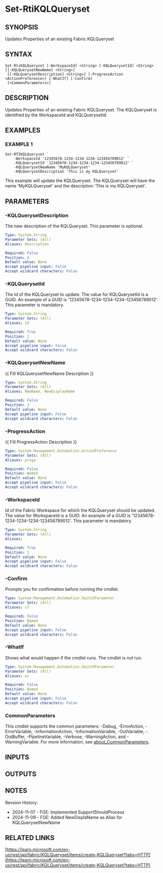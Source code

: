 # Set-RtiKQLQueryset

## SYNOPSIS
Updates Properties of an existing Fabric KQLQueryset

## SYNTAX

```
Set-RtiKQLQueryset [-WorkspaceId] <String> [-KQLQuerysetId] <String> [[-KQLQuerysetNewName] <String>]
 [[-KQLQuerysetDescription] <String>] [-ProgressAction <ActionPreference>] [-WhatIf] [-Confirm]
 [<CommonParameters>]
```

## DESCRIPTION
Updates Properties of an existing Fabric KQLQueryset.
The KQLQueryset is identified by 
the WorkspaceId and KQLQuerysetId.

## EXAMPLES

### EXAMPLE 1
```
Set-RTIKQLQueryset `
    -WorkspaceId '12345678-1234-1234-1234-123456789012' `
    -KQLQuerysetId '12345678-1234-1234-1234-123456789012' `
    -KQLQuerysetNewName 'MyKQLQueryset' `
    -KQLQuerysetDescription 'This is my KQLQueryset'
```

This example will update the KQLQueryset.
The KQLQueryset will have the name 'MyKQLQueryset'
and the description 'This is my KQLQueryset'.

## PARAMETERS

### -KQLQuerysetDescription
The new description of the KQLQueryset.
This parameter is optional.

```yaml
Type: System.String
Parameter Sets: (All)
Aliases: Description

Required: False
Position: 4
Default value: None
Accept pipeline input: False
Accept wildcard characters: False
```

### -KQLQuerysetId
The Id of the KQLQueryset to update.
The value for KQLQuerysetId is a GUID.
An example of a GUID is '12345678-1234-1234-1234-123456789012'.
This parameter is mandatory.

```yaml
Type: System.String
Parameter Sets: (All)
Aliases: Id

Required: True
Position: 2
Default value: None
Accept pipeline input: False
Accept wildcard characters: False
```

### -KQLQuerysetNewName
{{ Fill KQLQuerysetNewName Description }}

```yaml
Type: System.String
Parameter Sets: (All)
Aliases: NewName, NewDisplayName

Required: False
Position: 3
Default value: None
Accept pipeline input: False
Accept wildcard characters: False
```

### -ProgressAction
{{ Fill ProgressAction Description }}

```yaml
Type: System.Management.Automation.ActionPreference
Parameter Sets: (All)
Aliases: proga

Required: False
Position: Named
Default value: None
Accept pipeline input: False
Accept wildcard characters: False
```

### -WorkspaceId
Id of the Fabric Workspace for which the KQLQueryset should be updated.
The value for WorkspaceId is a GUID. 
An example of a GUID is '12345678-1234-1234-1234-123456789012'.
This parameter is mandatory.

```yaml
Type: System.String
Parameter Sets: (All)
Aliases:

Required: True
Position: 1
Default value: None
Accept pipeline input: False
Accept wildcard characters: False
```

### -Confirm
Prompts you for confirmation before running the cmdlet.

```yaml
Type: System.Management.Automation.SwitchParameter
Parameter Sets: (All)
Aliases: cf

Required: False
Position: Named
Default value: None
Accept pipeline input: False
Accept wildcard characters: False
```

### -WhatIf
Shows what would happen if the cmdlet runs.
The cmdlet is not run.

```yaml
Type: System.Management.Automation.SwitchParameter
Parameter Sets: (All)
Aliases: wi

Required: False
Position: Named
Default value: None
Accept pipeline input: False
Accept wildcard characters: False
```

### CommonParameters
This cmdlet supports the common parameters: -Debug, -ErrorAction, -ErrorVariable, -InformationAction, -InformationVariable, -OutVariable, -OutBuffer, -PipelineVariable, -Verbose, -WarningAction, and -WarningVariable. For more information, see [about_CommonParameters](http://go.microsoft.com/fwlink/?LinkID=113216).

## INPUTS

## OUTPUTS

## NOTES
Revsion History:

- 2024-11-07 - FGE: Implemented SupportShouldProcess
- 2024-11-09 - FGE: Added NewDisplaName as Alias for KQLQuerysetNewName

## RELATED LINKS

[https://learn.microsoft.com/en-us/rest/api/fabric/KQLQueryset/items/create-KQLQueryset?tabs=HTTP](https://learn.microsoft.com/en-us/rest/api/fabric/KQLQueryset/items/create-KQLQueryset?tabs=HTTP)

